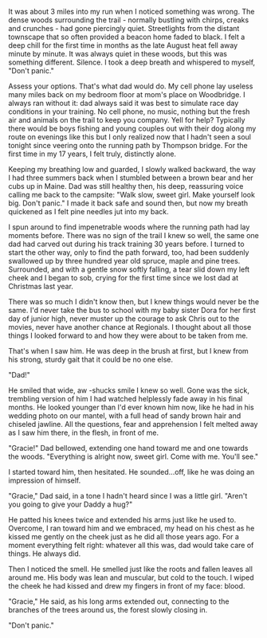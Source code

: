 It was about 3 miles into my run when I noticed something was wrong.  The dense woods surrounding the trail - normally bustling with chirps, creaks and crunches - had gone piercingly quiet.   Streetlights from the distant townscape that so often provided a beacon home faded to black.  I felt a deep chill for the first time in months as the late August heat fell away minute by minute.  It was always quiet in these woods, but this was something different.  Silence.  I took a deep breath and whispered to myself, "Don't panic." 

Assess your options.  That's what dad would do.  My cell phone lay useless many miles back on my bedroom floor at mom's place on Woodbridge.  I always ran without it: dad always said it was best to simulate race day conditions in your training.  No cell phone, no music, nothing but the fresh air and animals on the trail to keep you company.  Yell for help?  Typically there would be boys fishing and young couples out with their dog along my route on evenings like this but I only realized now that I hadn't seen a soul tonight since veering onto the running path by Thompson bridge.  For the first time in my 17 years, I felt truly, distinctly alone. 

Keeping my breathing low and guarded, I slowly walked backward, the way I had three summers back when I stumbled between a brown bear and her cubs up in Maine.  Dad was still healthy then, his deep, reassuring voice calling me back to the campsite:  "Walk slow, sweet girl.  Make yourself look big.  Don't panic."  I made it back safe and sound then, but now my breath quickened as I felt pine needles jut into my back.

I spun around to find impenetrable woods where the running path had lay moments before.  There was no sign of the trail I knew so well, the same one dad had carved out during his track training 30 years before.  I turned to start the other way, only to find the path forward, too, had been suddenly swallowed up by three hundred year old spruce, maple and pine trees.  Surrounded, and with a gentle snow softly falling, a tear slid down my left cheek and I began to sob, crying for the first time since we lost dad at Christmas last year. 

There was so much I didn't know then, but I knew things would never be the same.  I'd never take the bus to school with my baby sister Dora for her first day of junior high, never muster up the courage to ask Chris out to the movies, never have another chance at Regionals.  I thought about all those things I looked forward to and how they were about to be taken from me.

That's when I saw him.  He was deep in the brush at first, but I knew from his strong, sturdy gait that it could be no one else. 

"Dad!"

 He smiled that wide, aw -shucks smile I knew so well.  Gone was the sick, trembling version of him I had watched helplessly fade away in his final months.  He looked younger than I'd ever known him now, like he had in his wedding photo on our mantel, with a full head of sandy brown hair and chiseled jawline.  All the questions, fear and apprehension I felt melted away as I saw him there, in the flesh, in front of me. 

"Gracie!" Dad bellowed, extending one hand toward me and one towards the woods.  "Everything is alright now, sweet girl.  Come with me.  You'll see." 

I started toward him, then hesitated.  He sounded...off, like he was doing an impression of himself. 

"Gracie," Dad said, in a tone I hadn't heard since I was a little girl.  "Aren't you going to give your Daddy a hug?" 

He patted his knees twice and extended his arms just like he used to.  Overcome, I ran toward him and we embraced, my head on his chest as he kissed me gently on the cheek just as he did all those years ago.  For a moment everything felt right: whatever all this was, dad would take care of things.  He always did. 

 Then I noticed the smell.  He smelled just like the roots and fallen leaves all around me.  His body was lean and muscular, but cold to the touch.  I wiped the cheek he had kissed and drew my fingers in front of my face: blood. 

"Gracie," He said, as his long arms extended out, connecting to the branches of the trees around us, the forest slowly closing in.  

"Don't panic."            

&#x200B;

&#x200B;

 

&#x200B;



